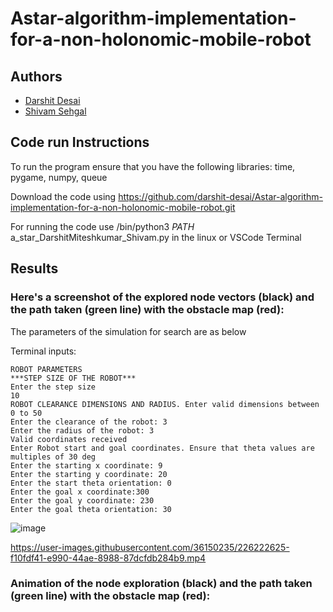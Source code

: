 # Astar-algorithm-implementation-for-a-non-holonomic-mobile-robot

## Authors
- [Darshit Desai](https://github.com/darshit-desai)
- [Shivam Sehgal](https://github.com/shivamsehgal77)

## Code run Instructions

To run the program ensure that you have the following libraries: time, pygame, numpy, queue

Download the code using https://github.com/darshit-desai/Astar-algorithm-implementation-for-a-non-holonomic-mobile-robot.git

For running the code use /bin/python3 $PATH$ a_star_DarshitMiteshkumar_Shivam.py in the linux or VSCode Terminal

## Results

### Here's a screenshot of the explored node vectors (black) and the path taken (green line) with the obstacle map (red):

The parameters of the simulation for search are as below

Terminal inputs:

    ROBOT PARAMETERS
    ***STEP SIZE OF THE ROBOT***
    Enter the step size 
    10
    ROBOT CLEARANCE DIMENSIONS AND RADIUS. Enter valid dimensions between 0 to 50
    Enter the clearance of the robot: 3
    Enter the radius of the robot: 3
    Valid coordinates received
    Enter Robot start and goal coordinates. Ensure that theta values are multiples of 30 deg
    Enter the starting x coordinate: 9
    Enter the starting y coordinate: 20
    Enter the start theta orientation: 0
    Enter the goal x coordinate:300
    Enter the goal y coordinate: 230
    Enter the goal theta orientation: 30
![image](https://user-images.githubusercontent.com/36150235/226221895-8a29293c-3d1f-45f7-80d0-6db00250d0f7.png)


https://user-images.githubusercontent.com/36150235/226222625-f10fdf41-e990-44ae-8988-87dcfdb284b9.mp4


### Animation of the node exploration (black) and the path taken (green line) with the obstacle map (red):










